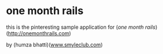 # one month rails

this is the pinteresting sample application for
(*one month rails*)(http://onemonthrails.com)

by (humza bhatti)(www.smyleclub.com)